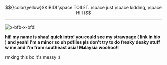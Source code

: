 $${\color{yellow}SKIBIDI \space TOILET. \space just \space  kidding, \space HIII }$$

-----------------------
   ![x-bfb-x-bfdi](https://github.com/user-attachments/assets/150fa693-6bc1-467f-b1fc-0d71fb6a06e8)

   **hii! my name is shaa! quick intro! you could see my strawpage ( link in bio ) and yeah! I'm a minor so uh pdfiles pls don't try to do freaky deaky stuff w me and I'm from southeast asia! Malaysia woohoo!!**

rmking this bc it's messy :(
                                                                              
   

   
  

   
                                                                      





  

<!--
**shaasdiary/shaasdiary** is a ✨ _special_ ✨ repository because its `README.md` (this file) appears on your GitHub profile.

Here are some ideas to get you started:

- 🔭 I’m currently working on ...
- 🌱 I’m currently learning ...
- 👯 I’m looking to collaborate on ...
- 🤔 I’m looking for help with ...
- 💬 Ask me about ...
- 📫 How to reach me: ...
- 😄 Pronouns: ...
- ⚡ Fun fact: ...
-->

